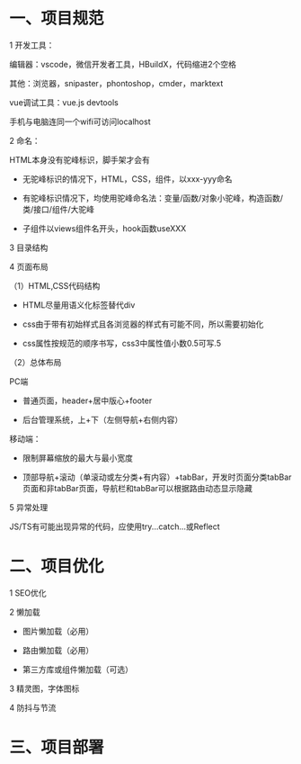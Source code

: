 # 一、项目规范

1 开发工具：

编辑器：vscode，微信开发者工具，HBuildX，代码缩进2个空格

其他：浏览器，snipaster，phontoshop，cmder，marktext

vue调试工具：vue.js devtools

手机与电脑连同一个wifi可访问localhost

2 命名：

HTML本身没有驼峰标识，脚手架才会有

* 无驼峰标识的情况下，HTML，CSS，组件，以xxx-yyy命名

* 有驼峰标识情况下，均使用驼峰命名法：变量/函数/对象小驼峰，构造函数/类/接口/组件/大驼峰

* 子组件以views组件名开头，hook函数useXXX

3 目录结构

4 页面布局

（1）HTML,CSS代码结构

* HTML尽量用语义化标签替代div

* css由于带有初始样式且各浏览器的样式有可能不同，所以需要初始化

* css属性按规范的顺序书写，css3中属性值小数0.5可写.5

（2）总体布局

PC端

* 普通页面，header+居中版心+footer

* 后台管理系统，上+下（左侧导航+右侧内容）

移动端：

* 限制屏幕缩放的最大与最小宽度

* 顶部导航+滚动（单滚动或左分类+有内容）+tabBar，开发时页面分类tabBar页面和非tabBar页面，导航栏和tabBar可以根据路由动态显示隐藏

5 异常处理

JS/TS有可能出现异常的代码，应使用try...catch...或Reflect 

# 二、项目优化

1 SEO优化

2 懒加载

* 图片懒加载（必用）

* 路由懒加载（必用）

* 第三方库或组件懒加载（可选）

3 精灵图，字体图标

4 防抖与节流

# 三、项目部署
